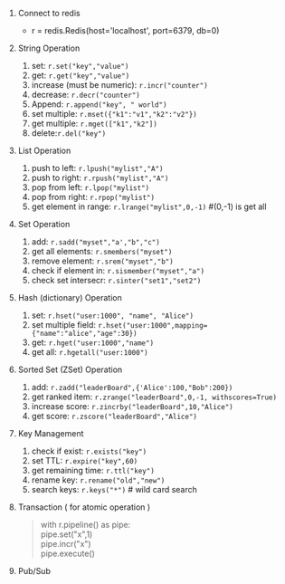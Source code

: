 1. Connect to redis
    - r = redis.Redis(host='localhost', port=6379, db=0)

2. String Operation
    1. set: `r.set("key","value")`
    2. get: `r.get("key","value")`
    3. increase (must be numeric): `r.incr("counter")`
    4. decrease: `r.decr("counter")`
    5. Append: `r.append("key", " world") `
    6. set multiple: `r.mset({"k1":"v1","k2":"v2"})`
    7. get multiple: `r.mget(["k1","k2"])`
    8. delete:`r.del("key")`

3. List Operation
    1. push to left: `r.lpush("mylist","A")`
    2. push to right: `r.rpush("mylist","A")`
    3. pop from left: `r.lpop("mylist")`
    4. pop from right: `r.rpop("mylist")`
    5. get element in range: `r.lrange("mylist",0,-1)` #(0,-1) is get all

4. Set Operation
    1. add: `r.sadd("myset","a',"b","c")`
    2. get all elements: `r.smembers("myset")`
    3. remove element: `r.srem("myset","b")`
    4. check if element in: `r.sismember("myset","a")`
    5. check set intersecr: `r.sinter("set1","set2")`

5. Hash (dictionary) Operation
    1. set: `r.hset("user:1000", "name", "Alice")`
    2. set multiple field: `r.hset("user:1000",mapping={"name":"alice","age":30})`
    3. get: `r.hget("user:1000","name")`
    4. get all: `r.hgetall("user:1000")`

6. Sorted Set (ZSet) Operation
    1. add: `r.zadd("leaderBoard",{'Alice':100,"Bob":200})`
    2. get ranked item: `r.zrange("leaderBoard",0,-1, withscores=True)`
    3. increase score: `r.zincrby("leaderBoard",10,"Alice")`
    4. get score: `r.zscore("leaderBoard","Alice")`

7. Key Management
    1. check if exist: `r.exists("key")`
    2. set TTL: `r.expire("key",60)`
    3. get remaining time: `r.ttl("key")`
    4. rename key: `r.rename("old","new")`
    5. search keys: `r.keys("*")` # wild card search

8. Transaction ( for atomic operation )
    > with r.pipeline() as pipe:  
    >   pipe.set("x",1)  
    >   pipe.incr("x")  
    >   pipe.execute()  

9. Pub/Sub